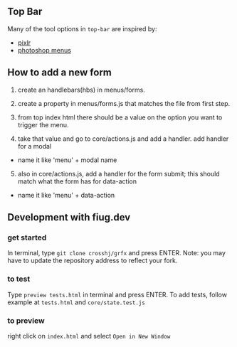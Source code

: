 
## Top Bar

Many of the tool options in `top-bar` are inspired by:
- [pixlr](https://pixlr.com/e/#editor)
- [photoshop menus](https://www.lifewire.com/navigating-the-adobe-photoshop-menu-bar-4091953)

## How to add a new form
1. create an handlebars(hbs) in menus/forms.
2. create a property in menus/forms.js that matches the file
 from first step.

3. from top index html there should be a value on the option 
you want to trigger the menu. 

4. take that value and go to core/actions.js and add a
handler. add handler for a modal 
- name it like 'menu' + modal name

5. also in core/actions.js, add a handler for the form submit;
this should match what the form has for data-action
 - name it like 'menu' + data-action


## Development with fiug.dev

### get started
In terminal, type `git clone crosshj/grfx` and press ENTER.  Note: you may have to update the repository address to reflect your fork.   

### to test
Type `preview tests.html` in terminal and press ENTER.
To add tests, follow example at `tests.html` and `core/state.test.js`

### to preview
right click on `index.html` and select `Open in New Window`
